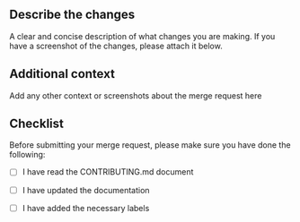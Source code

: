 ## Describe the changes

A clear and concise description of what changes you are making.
If you have a screenshot of the changes, please attach it below.

## Additional context

Add any other context or screenshots about the merge request here

## Checklist

Before submitting your merge request, please make sure you have done the following:
- [ ] I have read the CONTRIBUTING.md document
- [ ] I have updated the documentation
- [ ] I have added the necessary labels

